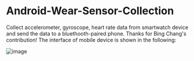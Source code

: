 # Android-Wear-Sensor-Collection
Collect accelerometer, gyroscope, heart rate data from smartwatch device and send the data to a bluethooth-paired phone.
Thanks for Bing Chang's contribution!
The interface of mobile device is shown in the following:

![image](https://github.com/lxmymjr/Android-Wear-Sensor-Collection/blob/master/mobile/Interface.png)

